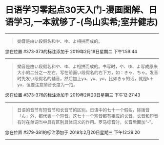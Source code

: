 # 日语学习零起点30天入门-漫画图解、日语学习,一本就够了-(鸟山实希;室井健志)

---

> 拗音是由い段假名和や、ゆ、よ相拼而成的。

您在位置 #373-373的标注添加于 2019年2月19日星期二 下午1:59:44

---

> 拗音是由い段假名和や、ゆ、よ相拼而成的。书写时，や、ゆ、よ写成原来大小的二分之一左右，写在前面い段假名的右下方，如：きゃ、ちゃ。发音时先发い段假名的辅音，然后加上ya、yu、yo，比如きゃ的话，就是k＋ya，但要注意拗音长度为一拍。

您在位置 #373-376的标注添加于 2019年2月20日星期三 下午12:27:43

---

> 日语的音节有短音节和长音节的区别。日语中的七十一个假名，除拨音「ん」外，都代表一个短音。这七十一个短音都有相应的长音。长音和短音有时在单词当中具有区别具体词义的作用。罗马标音时，长音后面加“-”。

您在位置 #379-381的标注添加于 2019年2月20日星期三 下午12:29:20

---

